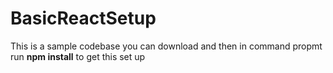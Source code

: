 # BasicReactSetup

This is a sample codebase you can download and then in command propmt run **npm install** to get this set up

